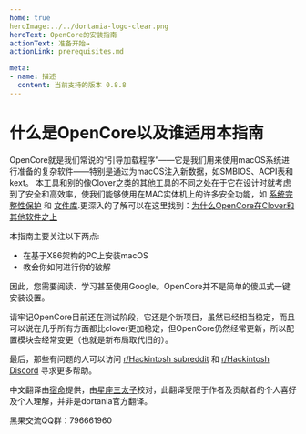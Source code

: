 ```yaml
---
home: true
heroImage:../../dortania-logo-clear.png
heroText: OpenCore的安装指南
actionText: 准备开始→
actionLink: prerequisites.md

meta:
- name: 描述
  content: 当前支持的版本 0.8.8
---
```


# 什么是OpenCore以及谁适用本指南

OpenCore就是我们常说的“引导加载程序”——它是我们用来使用macOS系统进行准备的复杂软件——特别是通过为macOS注入新数据，如SMBIOS、ACPI表和kext。 本工具和别的像Clover之类的其他工具的不同之处在于它在设计时就考虑到了安全和高效率，使我们能够使用在MAC实体机上的许多安全功能，如 [系统完整性保护](https://support.apple.com/en-ca/HT204899) 和 [文件库](https://support.apple.com/en-ca/HT204837).更深入的了解可以在这里找到：[为什么OpenCore在Clover和其他软件之上](why-oc.md)

本指南主要关注以下两点:

* 在基于X86架构的PC上安装macOS
* 教会你如何进行你的破解

因此，您需要阅读、学习甚至使用Google。OpenCore并不是简单的傻瓜式一键安装设置。

请牢记OpenCore目前还在测试阶段，它还是个新项目，虽然已经相当稳定，而且可以说在几乎所有方面都比clover更加稳定，但OpenCore仍然经常更新，所以配置模块会经常变更（也就是新布局取代旧的）。

最后，那些有问题的人可以访问 [r/Hackintosh subreddit](https://www.reddit.com/r/hackintosh/) 和 [r/Hackintosh Discord](https://discord.gg/u8V7N5C) 寻求更多帮助。

中文翻译由[宿命](https://github.com/sumingyd)提供，由[星座三太子](https://github.com/joe915632)校对，此翻译受限于作者及贡献者的个人喜好及个人理解，并非是dortania官方翻译。

黑果交流QQ群：796661960
